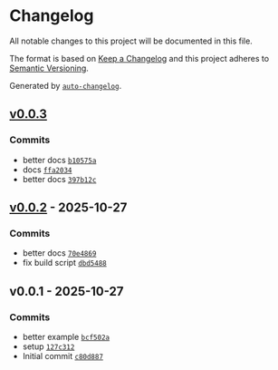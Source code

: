 # Changelog

All notable changes to this project will be documented in this file.

The format is based on [Keep a Changelog](https://keepachangelog.com/en/1.0.0/)
and this project adheres to [Semantic Versioning](https://semver.org/spec/v2.0.0.html).

Generated by [`auto-changelog`](https://github.com/CookPete/auto-changelog).

## [v0.0.3](https://github.com/substrate-system/bab-ts/compare/v0.0.2...v0.0.3)

### Commits

- better docs [`b10575a`](https://github.com/substrate-system/bab-ts/commit/b10575a151734c5cfa6d332c43bbaabe8eb32dc4)
- docs [`ffa2034`](https://github.com/substrate-system/bab-ts/commit/ffa2034c57f97d33266fb85025b5618ed49d5c59)
- better docs [`397b12c`](https://github.com/substrate-system/bab-ts/commit/397b12cce634a40adcd501030d21a00297f2e541)

## [v0.0.2](https://github.com/substrate-system/bab-ts/compare/v0.0.1...v0.0.2) - 2025-10-27

### Commits

- better docs [`70e4869`](https://github.com/substrate-system/bab-ts/commit/70e486940e61f6fe78b8ed377853b5efe3954a7c)
- fix build script [`dbd5488`](https://github.com/substrate-system/bab-ts/commit/dbd548856f557b027ff06ff142e71a2e22bff67e)

## v0.0.1 - 2025-10-27

### Commits

- better example [`bcf502a`](https://github.com/substrate-system/bab-ts/commit/bcf502a3c57f9a644b3586b9608ab2c430fe36ae)
- setup [`127c312`](https://github.com/substrate-system/bab-ts/commit/127c312bb7cd3a3c81ed9c274cb5a0678eae811f)
- Initial commit [`c80d887`](https://github.com/substrate-system/bab-ts/commit/c80d887da8f607091e910f6d064cdf324f1fe740)
